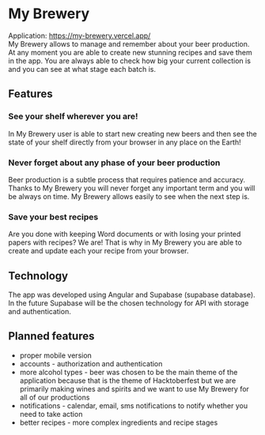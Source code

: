 # My Brewery
Application: https://my-brewery.vercel.app/  
My Brewery allows to manage and remember about your beer production. At any moment you are able to create new stunning recipes and save them in the app. You are always able to check how big your current collection is and you can see at what stage each batch is.

## Features

### See your shelf wherever you are!

In My Brewery user is able to start new creating new beers and then see the state of your shelf directly from your browser in any place on the Earth!

### Never forget about any phase of your beer production

Beer production is a subtle process that requires patience and accuracy. Thanks to My Brewery you will never forget any important term and you will be always on time. My Brewery allows easily to see when the next step is.

### Save your best recipes

Are you done with keeping Word documents or with losing your printed papers with recipes? We are! That is why in My Brewery you are able to create and update each your recipe from your browser.

## Technology

The app was developed using Angular and Supabase (supabase database). In the future Supabase will be the chosen technology for API with storage and authentication.

## Planned features
- proper mobile version
- accounts - authorization and authentication
- more alcohol types - beer was chosen to be the main theme of the application because that is the theme of Hacktoberfest but we are primarily making wines and spirits and we want to use My Brewery for all of our productions
- notifications - calendar, email, sms notifications to notify whether you need to take action
- better recipes - more complex ingredients and recipe stages
